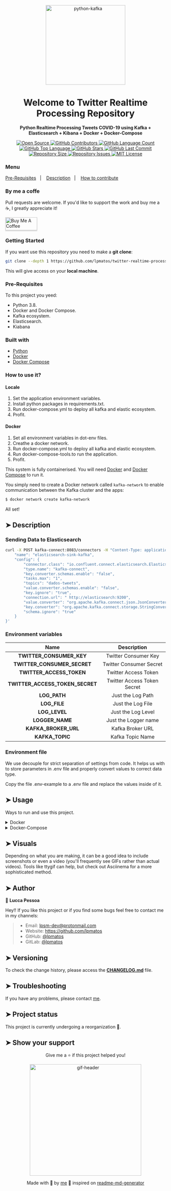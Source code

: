 <p align="center">
  <img alt="python-kafka" src="https://miro.medium.com/max/1400/1*SevEMhvGvosd6am1u0Qqqg.png" width="250px" float="center"/>
</p>

<h1 align="center">Welcome to Twitter Realtime Processing Repository</h1>

<p align="center">
  <strong>Python Realtime Processing Tweets COVID-19 using Kafka + Elasticsearch + Kibana + Docker + Docker-Compose</strong>
</p>

<p align="center">
  <a href="https://github.com/lpmatos/twitter-realtime-processing-covid">
    <img alt="Open Source" src="https://badges.frapsoft.com/os/v1/open-source.svg?v=102">
  </a>

  <a href="https://github.com/lpmatos/twitter-realtime-processing-covid/graphs/contributors">
    <img alt="GitHub Contributors" src="https://img.shields.io/github/contributors/lpmatos/twitter-realtime-processing-covid">
  </a>

  <a href="https://github.com/lpmatos/twitter-realtime-processing-covid">
    <img alt="GitHub Language Count" src="https://img.shields.io/github/languages/count/lpmatos/twitter-realtime-processing-covid">
  </a>

  <a href="https://github.com/lpmatos/twitter-realtime-processing-covid">
    <img alt="GitHub Top Language" src="https://img.shields.io/github/languages/top/lpmatos/twitter-realtime-processing-covid">
  </a>

  <a href="https://github.com/lpmatos/twitter-realtime-processing-covid/stargazers">
    <img alt="GitHub Stars" src="https://img.shields.io/github/stars/lpmatos/twitter-realtime-processing-covid?style=social">
  </a>

  <a href="https://github.com/lpmatos/twitter-realtime-processing-covid/commits/master">
    <img alt="GitHub Last Commit" src="https://img.shields.io/github/last-commit/lpmatos/twitter-realtime-processing-covid">
  </a>

  <a href="https://github.com/lpmatos/twitter-realtime-processing-covid">
    <img alt="Repository Size" src="https://img.shields.io/github/repo-size/lpmatos/twitter-realtime-processing-covid">
  </a>

  <a href="https://github.com/lpmatos/twitter-realtime-processing-covid/issues">
    <img alt="Repository Issues" src="https://img.shields.io/github/issues/lpmatos/twitter-realtime-processing-covid">
  </a>

  <a href="https://github.com/lpmatos/twitter-realtime-processing-covid/blob/master/LICENSE">
    <img alt="MIT License" src="https://img.shields.io/github/license/lpmatos/twitter-realtime-processing-covid">
  </a>
</p>

### Menu

<p align="left">
  <a href="#pre-requisites">Pre-Requisites</a>&nbsp;&nbsp;&nbsp;|&nbsp;&nbsp;&nbsp;
  <a href="#description">Description</a>&nbsp;&nbsp;&nbsp;|&nbsp;&nbsp;&nbsp;
  <a href="#how-to-contribute">How to contribute</a>
</p>

### By me a coffe

Pull requests are welcome. If you'd like to support the work and buy me a ☕, I greatly appreciate it!

<a href="https://www.buymeacoffee.com/EatdMck" target="_blank"><img src="https://www.buymeacoffee.com/assets/img/custom_images/orange_img.png" alt="Buy Me A Coffee" style="height: 41px !important;width: 100px !important;box-shadow: 0px 3px 2px 0px rgba(190, 190, 190, 0.5) !important;-webkit-box-shadow: 0px 3px 2px 0px rgba(190, 190, 190, 0.5) !important;" ></a>

### Getting Started

If you want use this repository you need to make a **git clone**:

```bash
git clone --depth 1 https://github.com/lpmatos/twitter-realtime-processing-covid.git -b master
```

This will give access on your **local machine**.

### Pre-Requisites

To this project you yeed:

* Python 3.8.
* Docker and Docker Compose.
* Kafka ecosystem.
* Elasticsearch.
* Kiabana

### Built with

- [Python](https://www.python.org/)
- [Docker](https://docs.docker.com/)
- [Docker Compose](https://docs.docker.com/compose/)

### How to use it?

#### Locale

1. Set the application environment variables.
2. Install python packages in requirements.txt.
3. Run docker-compose.yml to deploy all kafka and elastic ecosystem.
4. Profit.

#### Docker

1. Set all environment variables in dot-env files.
2. Creathe a docker network.
3. Run docker-compose.yml to deploy all kafka and elastic ecosystem.
4. Run docker-compose-tools.to run the application.
5. Profit.

This system is fully containerised. You will need [Docker](https://docs.docker.com/install/) and [Docker Compose](https://docs.docker.com/compose/) to run it.

You simply need to create a Docker network called `kafka-network` to enable communication between the Kafka cluster and the apps:

```bash
$ docker network create kafka-network
```

All set!

## ➤ Description <a name = "description"></a>

### Sending Data to Elasticsearch

```bash
curl -X POST kafka-connect:8083/connectors -H "Content-Type: application/json" -d '{
	"name": "elasticsearch-sink-kafka",
	"config": {
		"connector.class": "io.confluent.connect.elasticsearch.ElasticsearchSinkConnector",
		"type.name": "kafka-connect",
		"key.converter.schemas.enable": "false",
		"tasks.max": "1",
		"topics": "dados-tweets",
		"value.converter.schemas.enable": "false",
		"key.ignore": "true",
		"connection.url": " http://elasticsearch:9200",
		"value.converter": "org.apache.kafka.connect.json.JsonConverter",
		"key.converter": "org.apache.kafka.connect.storage.StringConverter",
		"schema.ignore": "true"
	}
}'
```

### Environment variables

**Name**  |  **Description**
:---:  |  :---:
**TWITTER_CONSUMER_KEY**  |  Twitter Consumer Key
**TWITTER_CONSUMER_SECRET**  |  Twitter Consumer Secret
**TWITTER_ACCESS_TOKEN**  |  Twitter Access Token
**TWITTER_ACCESS_TOKEN_SECRET**  |  Twitter Access Token Secret
**LOG_PATH**  |  Just the Log Path
**LOG_FILE**  |  Just the Log File
**LOG_LEVEL**  |  Just the Log Level
**LOGGER_NAME**  |  Just the Logger name
**KAFKA_BROKER_URL**  |  Kafka Broker URL
**KAFKA_TOPIC**  |  Kafka Topic Name

### Environment file

We use decouple for strict separation of settings from code. It helps us with to store parameters in .env file and properly convert values to correct data type.

Copy the file .env-example to a .env file and replace the values inside of it.

## ➤ Usage <a name = "usage"></a>

Ways to run and use this project.

<details><summary>Docker</summary>
<p>

Steps to build the Docker Image.

#### Build

```bash
docker image build -t <IMAGE_NAME> -f <PATH_DOCKERFILE> <PATH_CONTEXT_DOCKERFILE>
docker image build -t <IMAGE_NAME> . (This context)
```

#### Run

Steps to run the Docker Container.

* **Linux** running:

```bash
docker container run -d -p <LOCAL_PORT:CONTAINER_PORT> <IMAGE_NAME> <COMMAND>
docker container run -it --rm --name <CONTAINER_NAME> -p <LOCAL_PORT:CONTAINER_PORT> <IMAGE_NAME> <COMMAND>
```

* **Windows** running:

```
winpty docker.exe container run -it --rm <IMAGE_NAME> <COMMAND>
```

For more information, access the [Docker](https://docs.docker.com/) documentation or [this](docs/docker.md).
</p>
</details>

<details><summary>Docker-Compose</summary>
<p>

Build and run a docker-compose.

```bash
docker-compose up --build
```

Down all services deployed by docker-compose.

```bash
docker-compose down
```

Down all services and delete all images.

```bash
docker-compose down --rmi all
```
</p>
</details>

## ➤ Visuals <a name = "visuals"></a>

Depending on what you are making, it can be a good idea to include screenshots or even a video (you'll frequently see GIFs rather than actual videos). Tools like ttygif can help, but check out Asciinema for a more sophisticated method.

## ➤ Author <a name = "author"></a>

👤 **Lucca Pessoa**

Hey!! If you like this project or if you find some bugs feel free to contact me in my channels:

>
> * Email: lpsm-dev@protonmail.com
> * Website: https://github.com/lpmatos
> * GitHub: [@lpmatos](https://github.com/lpmatos)
> * GitLab: [@lpmatos](https://gitlab.com/lpmatos)
>

## ➤ Versioning <a name = "versioning"></a>

To check the change history, please access the [**CHANGELOG.md**](CHANGELOG.md) file.

## ➤ Troubleshooting <a name = "troubleshooting"></a>

If you have any problems, please contact [me](https://github.com/lpmatos).

## ➤ Project status <a name = "project-status"></a>

This project is currently undergoing a reorganization 👾.

## ➤ Show your support <a name = "show-your-support"></a>

<div align="center">

Give me a ⭐️ if this project helped you!

<p>
  <img alt="gif-header" src="https://www.icegif.com/wp-content/uploads/baby-yoda-bye-bye-icegif.gif" width="350px" float="center"/>
</p>

Made with 💜 by [me](https://github.com/lpmatos) :wave: inspired on [readme-md-generator](https://github.com/kefranabg/readme-md-generator)

</div>
